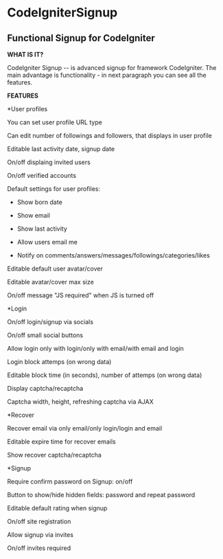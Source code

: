 CodeIgniterSignup
=================

Functional Signup for CodeIgniter
-----------------

**WHAT IS IT?**

CodeIgniter Signup -- is advanced signup for framework CodeIgniter. The main advantage is functionality - in next paragraph you can see all the features.

**FEATURES**

*User profiles

You can set user profile URL type

Can edit number of followings and followers, that displays in user profile

Editable last activity date, signup date

On/off displaing invited users

On/off verified accounts

Default settings for user profiles:

- Show born date

- Show email

- Show last activity

- Allow users email me

- Notify on comments/answers/messages/followings/categories/likes

Editable default user avatar/cover

Editable avatar/cover max size

On/off message "JS required" when JS is turned off

*Login

On/off login/signup via socials

On/off small social buttons

Allow login only with login/only with email/with email and login

Login block attemps (on wrong data)

Editable block time (in seconds), number of attemps (on wrong data)

Display captcha/recaptcha

Captcha width, height, refreshing captcha via AJAX

*Recover

Recover email via only email/only login/login and email

Editable expire time for recover emails

Show recover captcha/recaptcha

*Signup

Require confirm password on Signup: on/off

Button to show/hide hidden fields: password and repeat password

Editable default rating when signup

On/off site registration

Allow signup via invites

On/off invites required

